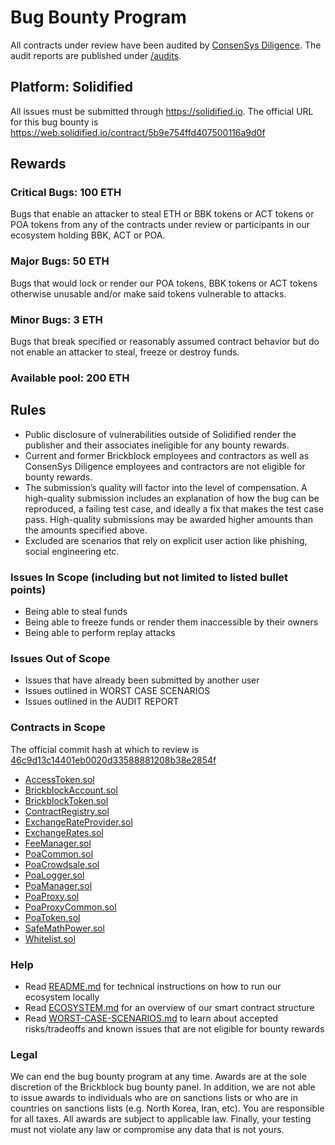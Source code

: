 # Bug Bounty Program

All contracts under review have been audited by [ConsenSys Diligence](https://consensys.net/diligence/). The audit reports are published under [/audits](/audits).

## Platform: Solidified
All issues must be submitted through https://solidified.io. The official URL for this bug bounty is https://web.solidified.io/contract/5b9e754ffd407500116a9d0f

## Rewards

### Critical Bugs: 100 ETH
Bugs that enable an attacker to steal ETH or BBK tokens or ACT tokens or POA tokens from any of the contracts under review or participants in our ecosystem holding BBK, ACT or POA.

### Major Bugs: 50 ETH
Bugs that would lock or render our POA tokens, BBK tokens or ACT tokens otherwise unusable and/or make said tokens vulnerable to attacks.

### Minor Bugs: 3 ETH
Bugs that break specified or reasonably assumed contract behavior but do not enable an attacker to steal, freeze or destroy funds.

### Available pool: 200 ETH

## Rules
* Public disclosure of vulnerabilities outside of Solidified render the publisher and their associates ineligible for any bounty rewards.
* Current and former Brickblock employees and contractors as well as ConsenSys Diligence employees and contractors are not eligible for bounty rewards.
* The submission’s quality will factor into the level of compensation. A high-quality submission includes an explanation of how the bug can be reproduced, a failing test case, and ideally a fix that makes the test case pass. High-quality submissions may be awarded higher amounts than the amounts specified above.
* Excluded are scenarios that rely on explicit user action like phishing, social engineering etc.

### Issues In Scope (including but not limited to listed bullet points)
* Being able to steal funds
* Being able to freeze funds or render them inaccessible by their owners
* Being able to perform replay attacks

### Issues Out of Scope
* Issues that have already been submitted by another user
* Issues outlined in WORST CASE SCENARIOS
* Issues outlined in the AUDIT REPORT

### Contracts in Scope
The official commit hash at which to review is [46c9d13c14401eb0020d33588881208b38e2854f](/tree/46c9d13c14401eb0020d33588881208b38e2854f)

* [AccessToken.sol](/contracts/AccessToken.sol)
* [BrickblockAccount.sol](/contracts/BrickblockAccount.sol)
* [BrickblockToken.sol](/contracts/BrickblockToken.sol)
* [ContractRegistry.sol](/contracts/ContractRegistry.sol)
* [ExchangeRateProvider.sol](/contracts/ExchangeRateProvider.sol)
* [ExchangeRates.sol](/contracts/ExchangeRates.sol)
* [FeeManager.sol](/contracts/FeeManager.sol)
* [PoaCommon.sol](/contracts/PoaCommon.sol)
* [PoaCrowdsale.sol](/contracts/PoaCrowdsale.sol)
* [PoaLogger.sol](/contracts/PoaLogger.sol)
* [PoaManager.sol](/contracts/PoaManager.sol)
* [PoaProxy.sol](/contracts/PoaProxy.sol)
* [PoaProxyCommon.sol](/contracts/PoaProxyCommon.sol)
* [PoaToken.sol](/contracts/PoaToken.sol)
* [SafeMathPower.sol](/contracts/tools/SafeMathPower.sol)
* [Whitelist.sol](/contracts/Whitelist.sol)

### Help
* Read [README.md](/README.md) for technical instructions on how to run our ecosystem locally
* Read [ECOSYSTEM.md](/ECOSYSTEM.md) for an overview of our smart contract structure
* Read [WORST-CASE-SCENARIOS.md](/WORST-CASE-SCENARIOS.md) to learn about accepted risks/tradeoffs and known issues that are not eligible for bounty rewards

### Legal
We can end the bug bounty program at any time. Awards are at the sole discretion of the Brickblock bug bounty panel. In addition, we are not able to issue awards to individuals who are on sanctions lists or who are in countries on sanctions lists (e.g. North Korea, Iran, etc). You are responsible for all taxes. All awards are subject to applicable law. Finally, your testing must not violate any law or compromise any data that is not yours.